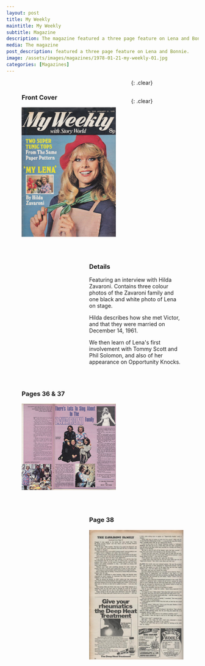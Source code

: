 ```yaml
---
layout: post
title: My Weekly
maintitle: My Weekly
subtitle: Magazine
description: The magazine featured a three page feature on Lena and Bonnie.
media: The magazine
post_description: featured a three page feature on Lena and Bonnie.
image: /assets/images/magazines/1978-01-21-my-weekly-01.jpg
categories: [Magazines]
---
```


<figure class="fig1">

<h3 id="front-cover">Front Cover</h3>

<a href="/assets/images/magazines/1978-01-21-my-weekly-01.jpg"><img src="/assets/images/magazines/1978-01-21-my-weekly-01.jpg" class="full-width zoom-in"></a>
</figure>

<figure class="fig2">

<h3 id="details">Details</h3>

<p>Featuring an interview with Hilda Zavaroni. Contains three colour photos of the Zavaroni family and one black and white photo of Lena on stage.</p>
<p>Hilda describes how she met Victor, and that they were married on December 14, 1961.</p>
<p>We then learn of Lena's first involvement with Tommy Scott and Phil Solomon, and also of her appearance on Opportunity Knocks.</p>
</figure>

{: .clear}

<figure class="fig1">

<h3 id="pages-36-37">Pages 36 & 37</h3>

<a href="/assets/images/magazines/1978-01-21-my-weekly-02.jpg"><img src="/assets/images/magazines/1978-01-21-my-weekly-02.jpg" class="full-width zoom-in"></a>
</figure>

<figure class="fig2">

<h3 id="page-38">Page 38</h3>

<a href="/assets/images/magazines/1978-01-21-my-weekly-03.jpg"><img src="/assets/images/magazines/1978-01-21-my-weekly-03.jpg" class="full-width zoom-in"></a>
</figure>

<br />{: .clear}

<style>
.width {width:auto; height:497.55px;}
.fig1 {float:left; width:49%;}

.fig2 {float:right; width:49%;}

@media only screen and (max-width: 700px) {
.width {width:100%; height:auto;}
.fig1 {float:left; width:100%; margin-bottom: 25px;}
.fig2 {float:left; width:100%;}
}
</style>

